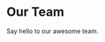 <script setup>
import { VPTeamMembers } from 'vitepress/theme'

const members = [
  {
    avatar: '/lingoround1.png',
    name: 'Votez',
    title: 'Founder | Developer',
    org: 'AnchorMiles',
    sponsor: 'https://buymeacoffee.com/founderske',
    actionText: 'Buy Me a Coffee',
    desc: 'I am a passionate developer who loves to create innovative solutions.',
    links: [
      { icon: 'github', link: 'https://github.com/wakoliVotes' },
      { icon: 'twitter', link: 'https://x.com/WakoliVotes' }
    ]
  },
    {
    avatar: '/lingoround1.png',
    name: 'Votez',
    title: 'Founder | Developer',
    org: 'AnchorMiles',
    sponsor: 'https://buymeacoffee.com/founderske',
    actionText: 'Buy Me a Coffee',
    desc: 'I am a passionate developer who loves to create innovative solutions.',
    links: [
      { icon: 'github', link: 'https://github.com/wakoliVotes' },
      { icon: 'twitter', link: 'https://x.com/WakoliVotes' }
    ]
  },
    {
    avatar: '/lingoround1.png',
    name: 'Votez W',
    title: 'Founder | Developer',
    org: 'AnchorMiles',
    sponsor: 'https://buymeacoffee.com/founderske',
    actionText: 'Buy Me a Coffee',
    desc: 'I am a passionate developer who loves to create innovative solutions.',
    links: [
      { icon: 'github', link: 'https://github.com/wakoliVotes' },
      { icon: 'twitter', link: 'https://x.com/WakoliVotes' }
    ]
  },
    {
    avatar: '/lingoround1.png',
    name: 'Votez',
    title: 'Founder | Developer',
    org: 'AnchorMiles',
    sponsor: 'true',
    actionText: 'Buy Me a Coffee',
    desc: 'I am a passionate developer who loves to create innovative solutions.',
    links: [
      { icon: 'github', link: 'https://github.com/wakoliVotes' },
      { icon: 'twitter', link: 'https://x.com/WakoliVotes' }
    ]
  },
    {
    avatar: '/lingoround1.png',
    name: 'Votez',
    org: 'AnchorMiles',
    sponsor: 'true',
    actionText: 'Buy Me a Coffee',
    desc: 'I am a passionate developer who loves to create innovative solutions.',
    title: 'Founder | Developer',
    links: [
      { icon: 'github', link: 'https://github.com/wakoliVotes' },
      { icon: 'twitter', link: 'https://x.com/WakoliVotes' }
    ]
  },
    {
    avatar: '/lingoround1.png',
    name: 'Votez',
    title: 'Founder | Developer',
    org: 'AnchorMiles',
    sponsor: 'true',
    actionText: 'Buy Me a Coffee',
    desc: 'I am a passionate developer who loves to create innovative solutions.',
    links: [
      { icon: 'github', link: 'https://github.com/wakoliVotes' },
      { icon: 'twitter', link: 'https://x.com/WakoliVotes' }
    ]
  },
]
</script>

# Our Team

Say hello to our awesome team.

<VPTeamMembers size="small" :members="members" />